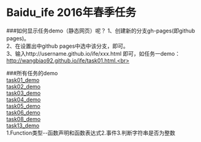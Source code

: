 # Baidu_ife 2016年春季任务


###如何显示任务demo（静态网页）呢？
1、创建新的分支gh-pages(即github pages)。<br>
2、在设置出中github pages中选中该分支，即可。<br>
3、输入http://username.github.io/ife/xxx.html 即可，如任务一demo：http://wangbiao92.github.io/ife/task01.html.<br>

###所有任务的demo<br>
[task01_demo](http://wangbiao92.github.io/ife/task01.html)<br>
[task02_demo](http://wangbiao92.github.io/ife/task02.html)<br>
[task03_demo](http://wangbiao92.github.io/ife/task03.html)<br>
[task04_demo](http://wangbiao92.github.io/ife/task04.html)<br>
[task05_demo](http://wangbiao92.github.io/ife/task05.html)<br>
[task06_demo](http://wangbiao92.github.io/ife/task06.html)<br>
[task08_demo](http://wangbiao92.github.io/ife/task08.html)<br>
[task13_demo](http://wangbiao92.github.io/ife/task13.html)<br>
1.Function类型--函数声明和函数表达式2.事件3.判断字符串是否为整数